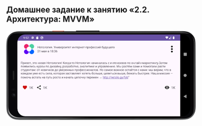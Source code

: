 ## Домашнее задание к занятию «2.2. Архитектура: MVVM»


![Screenshot](img/Screenshot_MVVM_edit2_1000x472.png)
